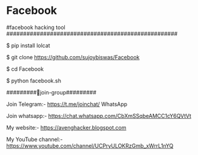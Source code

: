 # Facebook
#facebook hacking tool
###################################################

$ pip install lolcat

$ git clone https://github.com/sujoybiswas/Facebook

$ cd Facebook

$ python facebook.sh

#########👥join-group#########

Join Telegram:-
https://t.me/joinchat/ WhatsApp

Join whatsapp:-
https://chat.whatsapp.com/CbXmSSqbeAMCC1cY6QVtVt

My website:-
https://avenghacker.blogspot.com

My YouTube channel:-
https://www.youtube.com/channel/UCPryULOKRzGmb_xWrrL1nYQ

                        
